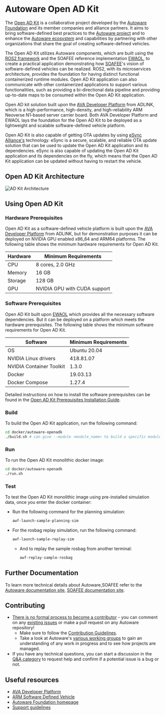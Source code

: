 # Autoware Open AD Kit

The [Open AD Kit](https://www.autoware.org/autoware-open-ad-kit) is a collaborative project developed by the [Autoware Foundation](https://www.autoware.org/) and its member companies and alliance partners. It aims to bring software-defined best practices to the [Autoware project](https://autowarefoundation.github.io/autoware-documentation/main/) and to enhance the [Autoware ecosystem](https://www.autoware.org/autoware-members) and capabilities by partnering with other organizations that share the goal of creating software-defined vehicles.

The Open AD Kit utilizes Autoware components, which are built using the [ROS2 framework](https://docs.ros.org/en/humble/index.html) and the SOAFEE reference implementation [EWAOL](https://gitlab.com/soafee/ewaol/meta-ewaol), to create a practical application demonstrating how [SOAFEE](https://www.soafee.io/)'s vision of software-defined vehicles can be realized. ROS2, with its microservices architecture, provides the foundation for having distinct functional containerized runtime modules. Open AD Kit application can also communicate with other containerized applications to support various functionalities, such as providing a bi-directional data pipeline and providing up-to-date maps to be consumed within the Open AD Kit application.

Open AD kit solution built upon the [AVA Developer Platform](https://www.adlinktech.com/Products/Computer_on_Modules/COM-HPC-Server-Carrier-and-Starter-Kit/AVA_Developer_Platform) from ADLINK, which is a high-performance, high-density, and high-reliability ARM Neoverse N1-based server carrier board. Both AVA Developer Platform and EWAOL lays the foundation for the Open AD Kit to be deployed as a lightweight and scalable software-defined vehicle platform.

Open AD Kit is also capable of getting OTA updates by using [eSync Alliance's](https://www.esyncalliance.org/) technology. eSync is a secure, scalable, and reliable OTA update solution that can be used to update the Open AD Kit application and its dependencies. eSync is also capable of updating the Open AD Kit application and its dependencies on the fly, which means that the Open AD Kit application can be updated without having to restart the vehicle.

## Open AD Kit Architecture
![AD Kit Architecture](https://user-images.githubusercontent.com/21222428/231436248-f745830d-a74f-42e0-8afe-fd58f6dbc8fc.jpg)

## Using Open AD Kit

### Hardware Prerequisites

Open AD Kit as a software-defined vehicle platform is built upon the [AVA Developer Platform](https://www.adlinktech.com/Products/Computer_on_Modules/COM-HPC-Server-Carrier-and-Starter-Kit/AVA_Developer_Platform) from ADLINK, but for demonstration purposes it can be deployed on NVIDIA GPU enabled x86_64 and ARM64 platforms. The following table shows the minimum hardware requirements for Open AD Kit.

| Hardware | Minimum Requirements |
| --- | --- | 
| CPU | 8 cores, 2.0 GHz |
| Memory | 16 GB |
| Storage | 128 GB |
| GPU | NVIDIA GPU with CUDA support |

### Software Prerequisites

Open AD Kit built upon [EWAOL](https://gitlab.com/soafee/ewaol/meta-ewaol) which provides all the necessary software dependencies. But it can be deployed on a platform which meets the hardware prerequisites. The following table shows the minimum software requirements for Open AD Kit.

| Software | Minimum Requirements |
| --- | --- |
| OS | Ubuntu 20.04 |
| NVIDIA Linux drivers | 418.81.07 |
| NVIDIA Container Toolkit | 1.3.0 |
| Docker | 19.03.13 |
| Docker Compose | 1.27.4 |

Detailed instructions on how to install the software prerequisites can be found in the [Open AD Kit Prerequisites Installation Guide](https://github.com/leo-drive/avte_autoware/blob/main/docker/autoware-openadk/docs/installation.md).

### Build

To build the Open AD Kit application, run the following command:

```bash
cd docker/autoware-openadk
./build.sh # can give --module <module_name> to build a specific module, by default monolithic build is performed
```

### Run

To run the Open AD Kit monolithic docker image:

```bash
cd docker/autoware-openadk
./run.sh
```

### Test

To test the Open AD Kit monolithic image using pre-installed simulation data, once you enter the docker container:

- Run the following command for the planning simulation:

  ```bash
  awf-launch-sample-planning-sim
  ```

- For the rosbag replay simulation, run the following command:

  ```bash
  awf-launch-sample-replay-sim
  ```

  - And to replay the sample rosbag from another terminal:

    ```bash
    awf-replay-sample-rosbag
    ```

## Further Documentation

To learn more technical details about Autoware,SOAFEE refer to the [Autoware documentation site](https://autowarefoundation.github.io/autoware-documentation/main/), [SOAFEE documentation site](https://gitlab.com/soafee/blueprints).

## Contributing

- [There is no formal process to become a contributor](https://github.com/autowarefoundation/autoware-projects/wiki#contributors) - you can comment on any [existing issues](https://github.com/autowarefoundation/autoware.universe/issues) or make a pull request on any Autoware repository!
  - Make sure to follow the [Contribution Guidelines](https://autowarefoundation.github.io/autoware-documentation/main/contributing/).
  - Take a look at Autoware's [various working groups](https://github.com/autowarefoundation/autoware-projects/wiki#working-group-list) to gain an understanding of any work in progress and to see how projects are managed.
- If you have any technical questions, you can start a discussion in the [Q&A category](https://github.com/autowarefoundation/autoware/discussions/categories/q-a) to request help and confirm if a potential issue is a bug or not.

## Useful resources
- [AVA Developer Platform](https://www.adlinktech.com/Products/Computer_on_Modules/COM-HPC-Server-Carrier-and-Starter-Kit/AVA_Developer_Platform)
- [ARM Software Defined Vehicle](https://www.arm.com/blogs/blueprint/software-defined-vehicle)
- [Autoware Foundation homepage](https://www.autoware.org/)
- [Support guidelines](https://autowarefoundation.github.io/autoware-documentation/main/support/support-guidelines/)
